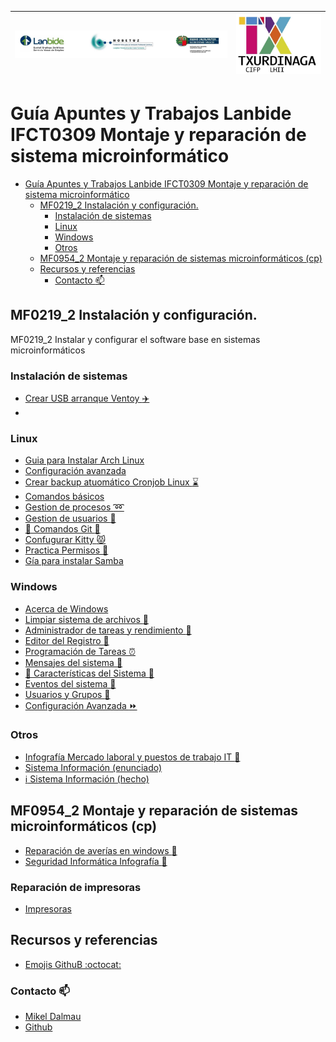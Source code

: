 | ![alt text](/MF0219_2%20Instalación%20y%20configuración/examenes/image.png) | ![alt text](/MF0219_2%20Instalación%20y%20configuración/examenes/image-1.png) |
| --- | --- |

# Guía Apuntes y Trabajos Lanbide IFCT0309 Montaje y reparación de sistema microinformático

- [Guía Apuntes y Trabajos Lanbide IFCT0309 Montaje y reparación de sistema microinformático](#guía-apuntes-y-trabajos-lanbide-ifct0309-montaje-y-reparación-de-sistema-microinformático)
  - [MF0219\_2 Instalación y configuración.](#mf0219_2-instalación-y-configuración)
    - [Instalación de sistemas](#instalación-de-sistemas)
    - [Linux](#linux)
    - [Windows](#windows)
    - [Otros](#otros)
  - [MF0954\_2 Montaje y reparación de sistemas microinformáticos (cp)](#mf0954_2-montaje-y-reparación-de-sistemas-microinformáticos-cp)
  - [Recursos y referencias](#recursos-y-referencias)
    - [Contacto :mailbox:](#contacto-mailbox)


## MF0219_2 Instalación y configuración.

MF0219_2 Instalar y configurar el software base en sistemas microinformáticos

### Instalación de sistemas 

- [Crear USB arranque Ventoy :airplane:](<MF0219_2 Instalación y configuración/Crear USB de arranque con Ventoy.md>)
- [](<MF0219_2 Instalación y configuración/Crear-Imagen-Disco-Virtual-Box.md>)

### Linux
- [Guia para Instalar Arch Linux](<MF0219_2 Instalación y configuración/Instalado Arch Linux.md>)
- [Configuración avanzada](<MF0219_2 Instalación y configuración/configuración avanzada/configuraciónavanzada.md>)
- [Crear backup atuomático Cronjob Linux :hourglass:](<MF0219_2 Instalación y configuración/Backup.md>)
- [Comandos básicos](<MF0219_2 Instalación y configuración/comandos-basicos-linux.md>)
- [Gestion de procesos :loop:](<MF0219_2 Instalación y configuración/gestion-de-procesos.md>)
- [Gestion de usuarios :busts_in_silhouette:](<MF0219_2 Instalación y configuración/gestion-de-usuarios-en-linux.md>)
- [:construction: Comandos Git :construction:](<MF0219_2 Instalación y configuración/git.md>)
- [Confugurar Kitty :pouting_cat:](<MF0219_2 Instalación y configuración/ConfigurarKitty.md>)
- [Practica Permisos :key:](<MF0219_2 Instalación y configuración/practica-permisos.md >)
- [Gía para instalar Samba](<MF0219_2 Instalación y configuración/Guía para instalar y configurar Samba/guia samba nj.md>)

### Windows 
- [Acerca de Windows](<MF0219_2 Instalación y configuración/caracteristicas de windows/caracteristicas de Windows.md>)
- [Limpiar sistema de archivos :open_file_folder:](<MF0219_2 Instalación y configuración/limpiar-sistema-archivos-windows.md>)
- [Administrador de tareas y rendimiento :battery:](<MF0219_2 Instalación y configuración/Administrador de tareas y rendimiento/tareasyrendimiento.md>)
- [Editor del Registro :scroll:](<MF0219_2 Instalación y configuración/Editor del registro del sistema (regedit)/regedit.md>)
- [Programación de Tareas ⏰](<MF0219_2 Instalación y configuración/Programación de Tareas en Windows/Programación de Tareas.md>)
- [Mensajes del sistema :postbox:](<MF0219_2 Instalación y configuración/Mensajes y ausos del sistema/mensajes-y-usos-del-sistema.md.md>)
- [:construction: Características del Sistema :construction:]()
- [Eventos del sistema :speech_balloon:](<MF0219_2 Instalación y configuración/eventos-del-sistema/eventosdelsistema.md>)
- [Usuarios y Grupos :busts_in_silhouette:](<MF0219_2 Instalación y configuración/Usuarios y Grupos/Usuarios y Grupos.md>)
- [Configuración Avanzada :fast_forward:](<MF0219_2 Instalación y configuración/configuración avanzada/configuración avanzada.md>)
### Otros
- [Infografía Mercado laboral y puestos de trabajo IT :construction_worker:](<MF0219_2 Instalación y configuración/mercado laboral/Puestos de trabajo.md>)
- [Sistema Información (enunciado)](<MF0219_2 Instalación y configuración/sistema-información/sistema-informacion.md>)
- [:information_source: Sistema Información (hecho) ](<MF0219_2 Instalación y configuración/sistema-información/sistema-información-mikel.md>)
## MF0954_2 Montaje y reparación de sistemas microinformáticos (cp)

- [Reparación de averías en windows :wrench:](<MF0954_2 Reparación/Reparación de averías en windows/reparación_windows.md>)
- [Seguridad Informática Infografía :moyai:](<MF0954_2 Reparación/Seguridad informática/Infografía Amenazas de Seguridad/Enunciado.md>)

### Reparación de impresoras
- [Impresoras](<MF0954_2 Reparación/Reparación de Impresoras/Impresoras.md>)
  
## Recursos y referencias

- [Emojis GithuB :octocat:](https://gist.github.com/rxaviers/7360908)

### Contacto :mailbox:

- [Mikel Dalmau](www.mikeldalmau.com)
- [Github](https://github.com/mikeldalmauc)